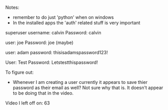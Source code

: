 Notes:

- remember to do just 'python' when on windows
- In the installed apps the 'auth' related stuff is very important

superuser username: calvin
Password: calvin

user: joe
Password: joe (maybe)

user: adam
password: thisisadamspassword123!

User: Test
Password: Letstestthispassword!

To figure out:

- Whenever I am creating a user currently it appears to save thier password as their email as well? Not sure why that is. It doesn't appear to be doing that in the video.

Video I left off on: 63
